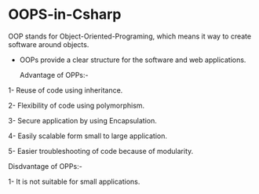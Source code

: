 # OOPS-in-Csharp

OOP stands for Object-Oriented-Programing,
which means it way to create software around objects.

- OOPs provide a clear structure for the software and web applications.

  Advantage of OPPs:-

1- Reuse of code using inheritance.

2- Flexibility of code using polymorphism.

3- Secure application by using Encapsulation.

4- Easily scalable form small to large application.

5- Easier troubleshooting of code because of modularity.

Disdvantage of OPPs:-

1- It is not suitable for small applications.

